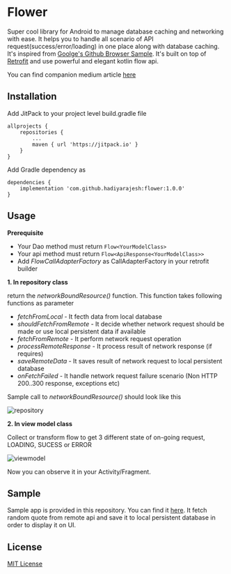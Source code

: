 # Flower
Super cool library for Android to manage database caching and networking with ease. It helps you to handle all scenario of API request(success/error/loading) in one place along with database caching. It's inspired from [Goolge's Github Browser Sample](https://github.com/android/architecture-components-samples/tree/master/GithubBrowserSample/). It's built on top of [Retrofit](https://github.com/square/retrofit) and use powerful and elegant kotlin flow api.

You can find companion medium article [here](https://medium.com/@hadiyarajesh/android-networking-and-database-caching-in-2020-mvvm-retrofit-room-flow-35b4f897d46a)

## Installation
Add JitPack to your project level build.gradle file
```
allprojects {
    repositories {
        ...
        maven { url 'https://jitpack.io' }
    }
}
```

Add Gradle dependency as
```
dependencies {
    implementation 'com.github.hadiyarajesh:flower:1.0.0'
}
```

## Usage

**Prerequisite**
- Your Dao method must return ```Flow<YourModelClass>```
- Your api method must return ```Flow<ApiResponse<YourModelClass>>```
- Add *FlowCallAdapterFactory* as CallAdapterFactory in your retrofit builder


**1. In repository class**

return the *networkBoundResource()* function. This function takes following functions as parameter 

- *fetchFromLocal* - It fecth data from local database
- *shouldFetchFromRemote* - It decide whether network request should be made or use local persistent data if available
- *fetchFromRemote* - It perform network request operation
- *processRemoteResponse* - It process result of network response (if requires)
- *saveRemoteData* - It saves result of network request to local persistent database
- *onFetchFailed* - It handle network request failure scenario (Non HTTP 200..300 response, exceptions etc)

Sample call to *networkBoundResource()* should look like this

![repository](https://user-images.githubusercontent.com/12107428/86233737-83067500-bbb3-11ea-96b6-76eb199fbef4.png)


**2. In view model class**

Collect or transform flow to get 3 different state of on-going request, LOADING, SUCESS or ERROR

![viewmodel](https://user-images.githubusercontent.com/12107428/86233783-99143580-bbb3-11ea-96c5-77fa00bdf21e.png)

Now you can observe it in your Activity/Fragment.

## Sample
Sample app is provided in this repository. You can find it [here](https://github.com/hadiyarajesh/flower/tree/master/app/src/main/java/com/hadiyarajesh/flowersample).
It fetch random quote from remote api and save it to local persistent database in order to display it on UI.

## License
[MIT License](https://github.com/hadiyarajesh/flower/blob/master/LICENSE)
